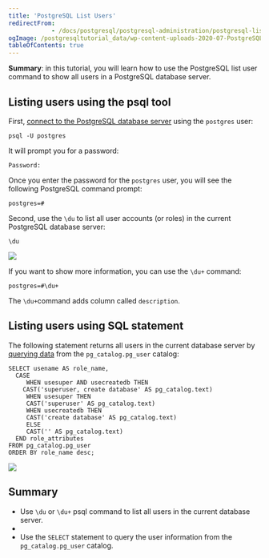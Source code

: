 ```yaml
---
title: 'PostgreSQL List Users'
redirectFrom: 
            - /docs/postgresql/postgresql-administration/postgresql-list-users/
ogImage: /postgresqltutorial_data/wp-content-uploads-2020-07-PostgreSQL-List-User-Example-1.png
tableOfContents: true
---
```



**Summary**: in this tutorial, you will learn how to use the PostgreSQL list user command to show all users in a PostgreSQL database server.

## Listing users using the psql tool

First, [connect to the PostgreSQL database server](/docs/postgresql/postgresql-jdbc/connecting-to-postgresql-database) using the `postgres` user:

```
psql -U postgres
```

It will prompt you for a password:

```
Password:
```

Once you enter the password for the `postgres` user, you will see the following PostgreSQL command prompt:

```
postgres=#
```

Second, use the `\du` to list all user accounts (or roles) in the current PostgreSQL database server:

```
\du
```

![](/postgresqltutorial_data/wp-content-uploads-2020-07-PostgreSQL-List-User-Example-1.png)

If you want to show more information, you can use the `\du+` command:

```
postgres=#\du+
```

The `\du+`command adds column called `description`.

## Listing users using SQL statement

The following statement returns all users in the current database server by [querying data](/docs/postgresql/postgresql-select) from the `pg_catalog.pg_user` catalog:

```
SELECT usename AS role_name,
  CASE
     WHEN usesuper AND usecreatedb THEN
    CAST('superuser, create database' AS pg_catalog.text)
     WHEN usesuper THEN
     CAST('superuser' AS pg_catalog.text)
     WHEN usecreatedb THEN
     CAST('create database' AS pg_catalog.text)
     ELSE
     CAST('' AS pg_catalog.text)
  END role_attributes
FROM pg_catalog.pg_user
ORDER BY role_name desc;
```

![](/postgresqltutorial_data/wp-content-uploads-2020-07-PostgreSQL-List-User-Using-SQL-example.png)

## Summary

- Use `\du` or `\du+` psql command to list all users in the current database server.
-
- Use the `SELECT` statement to query the user information from the `pg_catalog.pg_user` catalog.
